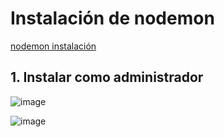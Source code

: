 # Instalación de nodemon

[nodemon instalación](https://www.npmjs.com/package/nodemon)

## 1. Instalar como administrador

![image](https://user-images.githubusercontent.com/31961588/198400047-23d72567-1927-4166-92f5-67928403ac54.png)


![image](https://user-images.githubusercontent.com/31961588/198400591-2678b8e0-ce35-4119-9de4-6695d8bf9b97.png)

